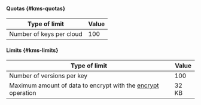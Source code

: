 #### Quotas {#kms-quotas}

| Type of limit | Value |
| ----- | ----- |
| Number of keys per cloud | 100 |

#### Limits {#kms-limits}

| Type of limit | Value |
| ----- | ----- |
| Number of versions per key | 100 |
| Maximum amount of data to encrypt with the [encrypt](../../kms/api-ref/SymmetricCrypto/encrypt) operation | 32 KB |

